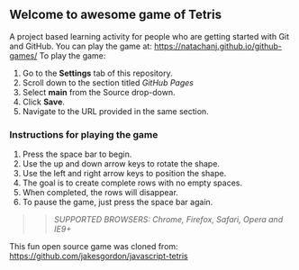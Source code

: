 ## Welcome to awesome game of Tetris

A project based learning activity for people who are getting started with Git and GitHub.
You can play the game at: https://natachanj.github.io/github-games/
To play the game:
1. Go to the **Settings** tab of this repository.
1. Scroll down to the section titled _GitHub Pages_
1. Select **main** from the Source drop-down.
1. Click **Save**.
1. Navigate to the URL provided in the same section.

### Instructions for playing the game

1. Press the space bar to begin.
2. Use the up and down arrow keys to rotate the shape.
3. Use the left and right arrow keys to position the shape.
4. The goal is to create complete rows with no empty spaces.
5. When completed, the rows will disappear.
6. To pause the game, just press the space bar again.

>> _*SUPPORTED BROWSERS*: Chrome, Firefox, Safari, Opera and IE9+_

This fun open source game was cloned from: https://github.com/jakesgordon/javascript-tetris
